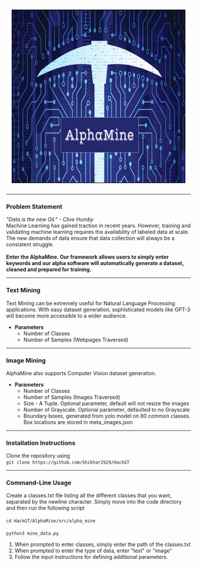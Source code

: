 <img src="AlphaMine Logo.png" style="width:885px;height:497px;">
<hr>

<h3>Problem Statement</h3>
<p> <i>"Data is the new Oil." - Clive Humby </i> <br> Machine Learning has gained traction in recent years. However, training and validating machine learning requires the availability of labeled data at scale. The new demands of data ensure that data collection will always be a consistent struggle.
<br>
<br> 
<strong>
Enter the AlphaMine. Our framework allows users to simply enter keywords and our alpha software will automatically generate a dataset, cleaned and prepared for training. 
  </strong>
  
</p>


<hr size="2">
<h3>Text Mining</h3>
<p>Text Mining can be extremely useful for Natural Language Processing applications. With easy dataset generation, sophisticated models like GPT-3 will become more accessible to a wider audience.</p>
<ul>
  <li> <strong> Parameters </strong> <ul> 
  <li>Number of Classes</li>
  <li>Number of Samples (Webpages Traversed)</li>
  </ul></li>
  
</ul>
<hr size="2">
<h3>Image Mining</h3>
<p> AlphaMine also supports Computer Vision dataset generation. 
<ul>
  <li><strong> Parameters </strong> <ul> 
  <li>Number of Classes</li>
  <li>Number of Samples (Images Traversed)</li>
  <li>Size - A Tuple. Optional parameter, default will not resize the images</li> 
  <li>Number of Grayscale. Optional parameter, defaulted to no Grayscale</li> 
  <li>Boundary boxes, generated from yolo model on 80 common classes. Box locations are stored in meta_images.json</li>
  </ul></li>
  
</ul>
<hr>
<h3>Installation Instructions</h3>
Clone the repository using 
<code> 
git clone https://github.com/Shikhar2929/HackGT
</code>
<hr>
<h3>Command-Line Usage</h3>
Create a classes.txt file listing all the different classes that you want, separated by the newline character. 
Simply move into the code directory and then run the following script
<br>
<code>
cd HackGT/AlphaMine/src/alpha_mine </code> <br> <code>
python3 mine_data.py
</code> 
<ol> <li> When prompted to enter classes, simply enter the path of the classes.txt
  </li>
  <li> When prompted to enter the type of data, enter "text" or "image"
  </li>
  <li> Follow the input instructions for defining additional parameters.  
  </li>
</ol>

